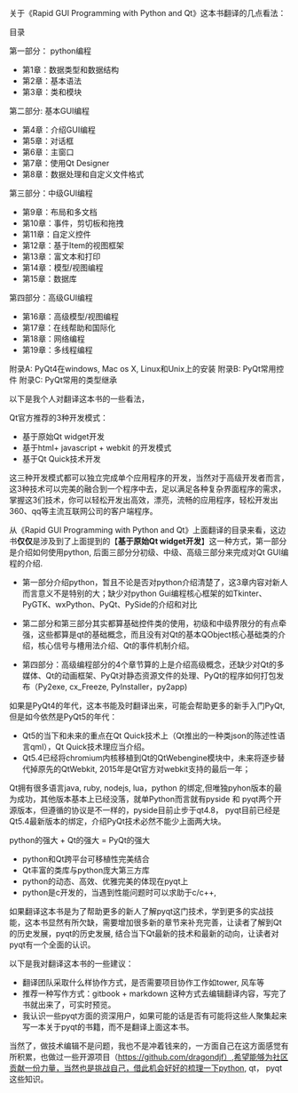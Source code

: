 关于《Rapid GUI Programming with Python and Qt》这本书翻译的几点看法：

目录

第一部分： python编程
+ 第1章：数据类型和数据结构
+ 第2章：基本语法
+ 第3章：类和模块

第二部分: 基本GUI编程
+ 第4章：介绍GUI编程
+ 第5章：对话框
+ 第6章：主窗口
+ 第7章：使用Qt Designer
+ 第8章：数据处理和自定义文件格式

第三部分：中级GUI编程
+ 第9章：布局和多文档
+ 第10章：事件，剪切板和拖拽
+ 第11章：自定义控件
+ 第12章：基于Item的视图框架
+ 第13章：富文本和打印
+ 第14章：模型/视图编程
+ 第15章：数据库

第四部分：高级GUI编程
+ 第16章：高级模型/视图编程
+ 第17章：在线帮助和国际化
+ 第18章：网络编程
+ 第19章：多线程编程

附录A: PyQt4在windows, Mac os X, Linux和Unix上的安装
附录B: PyQt常用控件
附录C: PyQt常用的类型继承


以下是我个人对翻译这本书的一些看法，

Qt官方推荐的3种开发模式：
+ 基于原始Qt widget开发
+ 基于html+ javascript + webkit 的开发模式
+ 基于Qt Quick技术开发

这三种开发模式都可以独立完成单个应用程序的开发，当然对于高级开发者而言，这3种技术可以完美的融合到一个程序中去，足以满足各种复杂界面程序的需求，掌握这3们技术，你可以轻松开发出高效，漂亮，流畅的应用程序，轻松开发出360、qq等主流互联网公司的客户端程序。


从《Rapid GUI Programming with Python and Qt》上面翻译的目录来看，这边书**仅仅**是涉及到了上面提到的【**基于原始Qt widget开发**】这一种方式，第一部分是介绍如何使用python, 后面三部分分初级、中级、高级三部分来完成对Qt GUI编程的介绍. 


+ 第一部分介绍python，暂且不论是否对python介绍清楚了，这3章内容对新人而言意义不是特别的大；缺少对python Gui编程核心框架的如Tkinter、PyGTK、wxPython、PyQt、PySide的介绍和对比

+ 第二部分和第三部分其实都算基础控件类的使用，初级和中级界限分的有点牵强，这些都算是qt的基础概念，而且没有对Qt的基本QObject核心基础类的介绍，核心信号与槽用法介绍、Qt的事件机制介绍。

+ 第四部分：高级编程部分的4个章节算的上是介绍高级概念，还缺少对Qt的多媒体、Qt的动画框架、PyQt对静态资源文件的处理、PyQt的程序如何打包发布（Py2exe, cx_Freeze, PyInstaller，py2app)


如果是PyQt4的年代，这本书能及时翻译出来，可能会帮助更多的新手入门PyQt, 但是如今依然是PyQt5的年代：

+ Qt5的当下和未来的重点在Qt Quick技术上（Qt推出的一种类json的陈述性语言qml），Qt Quick技术理应当介绍。
+ Qt5.4已经将chromium内核移植到Qt的QtWebengine模块中，未来将逐步替代掉原先的QtWebkit, 2015年是Qt官方对webkit支持的最后一年；

Qt拥有很多语言java, ruby, nodejs, lua，python 的绑定,但唯独pyhon版本的最为成功，其他版本基本上已经没落，就单Python而言就有pyside 和 pyqt两个开源版本，但遵循的协议是不一样的，pyside目前止步于qt4.8， pyqt目前已经是Qt5.4最新版本的绑定，介绍PyQt技术必然不能少上面两大块。

python的强大 + Qt的强大 = PyQt的强大
+ python和Qt跨平台可移植性完美结合
+ Qt丰富的类库与python庞大第三方库
+ python的动态、高效、优雅完美的体现在pyqt上
+ python是c开发的，当遇到性能问题时可以求助于c/c++,


如果翻译这本书是为了帮助更多的新人了解pyqt这门技术，学到更多的实战技能，这本书显然有所欠缺，需要增加很多新的章节来补充完善，让读者了解到Qt的历史发展，pyqt的历史发展, 结合当下Qt最新的技术和最新的动向，让读者对pyqt有一个全面的认识。





以下是我对翻译这本书的一些建议：
+ 翻译团队采取什么样协作方式，是否需要项目协作工作如tower, 风车等
+ 推荐一种写作方式：gitbook + markdown 这种方式去编辑翻译内容，写完了书就出来了，可实时预览。
+ 我认识一些pyqt方面的资深用户，如果可能的话是否有可能将这些人聚集起来写一本关于pyqt的书籍，而不是翻译上面这本书。

当然了，做技术编辑不是问题，我也不是冲着钱来的，一方面自己在这方面感觉有所积累，也做过一些开源项目（https://github.com/dragondjf）,希望能够为社区贡献一份力量，当然也是挑战自己，借此机会好好的梳理一下python, qt， pyqt这些知识。


